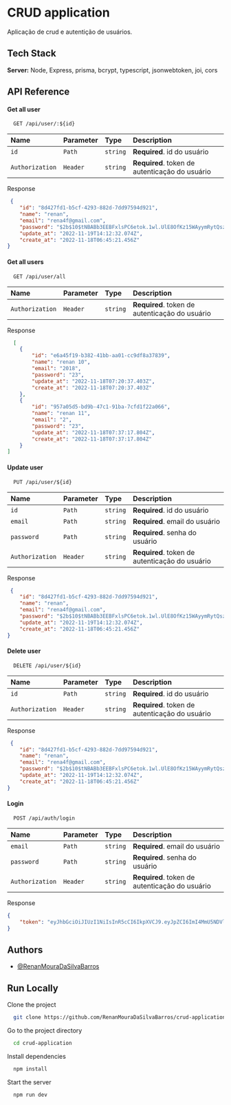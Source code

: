 
# CRUD application

Aplicação de crud e autentição de usuários.


## Tech Stack

**Server:** Node, Express, prisma, bcrypt, typescript, jsonwebtoken, joi, cors



## API Reference


#### Get all user

```http
  GET /api/user/:${id}
```

| Name      | Parameter | Type  |Description                | 
| :-------- | :-------  |:----- | :------------------------- |
| `id`       | `Path` |`string`|  **Required**. id do usuário |
| `Authorization`       | `Header` |`string`|  **Required**. token de autenticação do usuário |


Response
```json
 {
	"id": "8d427fd1-b5cf-4293-882d-7dd97594d921",
	"name": "renan",
	"email": "rena4f@gmail.com",
	"password": "$2b$10$tNBABb3EEBFxlsPC6etok.1wl.UlE8OfKz15WAyymRytQszH0ax22",
	"update_at": "2022-11-19T14:12:32.074Z",
	"create_at": "2022-11-18T06:45:21.456Z"
}

```

#### Get all users

```http
  GET /api/user/all
```

| Name      | Parameter | Type  |Description                | 
| :-------- | :-------  |:----- | :------------------------- |
| `Authorization`       | `Header` |`string`|  **Required**. token de autenticação do usuário |

Response
```json
  [
	{
		"id": "e6a45f19-b382-41bb-aa01-cc9df8a37839",
		"name": "renan 10",
		"email": "2018",
		"password": "23",
		"update_at": "2022-11-18T07:20:37.403Z",
		"create_at": "2022-11-18T07:20:37.403Z"
	},
	{
		"id": "957a05d5-bd9b-47c1-91ba-7cfd1f22a066",
		"name": "renan 11",
		"email": "2",
		"password": "23",
		"update_at": "2022-11-18T07:37:17.804Z",
		"create_at": "2022-11-18T07:37:17.804Z"
	}
]

```


#### Update user

```http
  PUT /api/user/${id}
```

| Name      | Parameter | Type  |Description                | 
| :-------- | :-------  |:----- | :------------------------- |
| `id`       | `Path` |`string`|  **Required**. id do usuário |
| `email`       | `Path` |`string`|  **Required**. email do usuário |
| `password`       | `Path` |`string`|  **Required**. senha do usuário |
| `Authorization`       | `Header` |`string`|  **Required**. token de autenticação do usuário |

Response
```json
 {
	"id": "8d427fd1-b5cf-4293-882d-7dd97594d921",
	"name": "renan",
	"email": "rena4f@gmail.com",
	"password": "$2b$10$tNBABb3EEBFxlsPC6etok.1wl.UlE8OfKz15WAyymRytQszH0ax22",
	"update_at": "2022-11-19T14:12:32.074Z",
	"create_at": "2022-11-18T06:45:21.456Z"
}

```


#### Delete  user

```http
  DELETE /api/user/${id}
```

| Name      | Parameter | Type  |Description                | 
| :-------- | :-------  |:----- | :------------------------- |
| `id`       | `Path`   |`string`|  **Required**. id do usuário |
| `Authorization`       | `Header` |`string`|  **Required**. token de autenticação do usuário |

Response
```json
 {
	"id": "8d427fd1-b5cf-4293-882d-7dd97594d921",
	"name": "renan",
	"email": "rena4f@gmail.com",
	"password": "$2b$10$tNBABb3EEBFxlsPC6etok.1wl.UlE8OfKz15WAyymRytQszH0ax22",
	"update_at": "2022-11-19T14:12:32.074Z",
	"create_at": "2022-11-18T06:45:21.456Z"
}

```


#### Login

```http
  POST /api/auth/login
```

| Name      | Parameter | Type  |Description                | 
| :-------- | :-------  |:----- | :------------------------- |
| `email`       | `Path` |`string`|  **Required**. email do usuário |
| `password`       | `Path` |`string`|  **Required**. senha do usuário |
| `Authorization`       | `Header` |`string`|  **Required**. token de autenticação do usuário |


Response
```json
{
	"token": "eyJhbGciOiJIUzI1NiIsInR5cCI6IkpXVCJ9.eyJpZCI6ImI4MmU5NDVlLWMxYWQtNDZiNS05ZjM1LTdmOGZhOTdhMTYxZCIsImlhdCI6MTY2ODg2NzI4MCwiZXhwIjoxNjY5MDgzMjgwfQ.oa1vitlcrSBNQIK0i__vqviHsGMFrL3Ts-KqSBiQzVg"
}

```




## Authors

- [@RenanMouraDaSilvaBarros](https://github.com/RenanMouraDaSilvaBarros)


## Run Locally

Clone the project

```bash
  git clone https://github.com/RenanMouraDaSilvaBarros/crud-application.git
```

Go to the project directory

```bash
  cd crud-application
```

Install dependencies

```bash
  npm install
```

Start the server

```bash
  npm run dev
```

